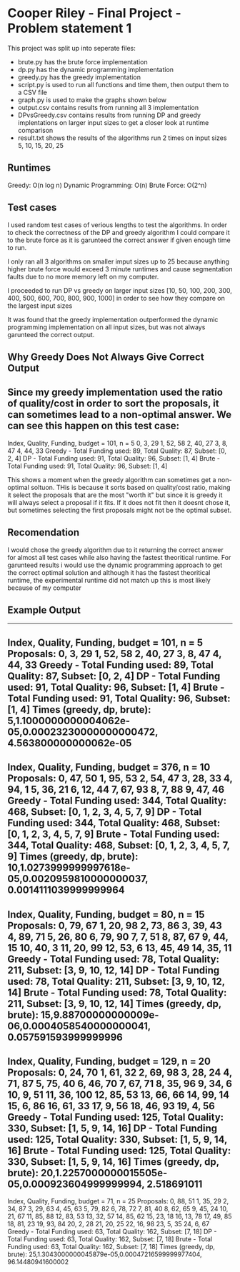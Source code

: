 # Cooper Riley - Final Project - Problem statement 1


This project was split up into seperate files:

- brute.py has the brute force implementation 
- dp.py has the dynamic programming implementation
- greedy.py has the greedy implementation 
- script.py is used to run all functions and time them, then output them to a CSV file
- graph.py is used to make the graphs shown below
- output.csv contains results from running all 3 implementation 
- DPvsGreedy.csv contains results from running DP and greedy implentations on larger input sizes to get a closer look at runtime comparison
- result.txt shows the results of the algorithms run 2 times on input sizes 5, 10, 15, 20, 25



## Runtimes

Greedy: O(n log n)
Dynamic Programming: O(n)
Brute Force: O(2^n)

## Test cases
I used random test cases of verious lengths to test the algorithms. In order to check the correctness of the DP and greedy algorithm I could compare it to the brute force as it is garunteed the correct answer if given enough time to run. 

I only ran all 3 algorithms on smaller imput sizes up to 25 because anything higher brute force would exceed 3 minute runtimes and cause segmentation faults due to no more memory left on my computer. 

I proceeded to run DP vs greedy on larger input sizes [10, 50, 100, 200, 300, 400, 500, 600, 700, 800, 900, 1000] in order to see how they compare on the largest input sizes

It was found that the greedy implementation outperformed the dynamic programming implementation on all input sizes, but was not always garunteed the correct output.

## Why Greedy Does Not Always Give Correct Output
Since my greedy implementation used the ratio of quality/cost in order to sort the proposals, it can sometimes lead to a non-optimal answer. We can see this happen on this test case:
-----------------------
Index, Quality, Funding, budget = 101, n = 5
0, 3, 29
1, 52, 58
2, 40, 27
3, 8, 47
4, 44, 33
Greedy - Total Funding used: 89, Total Quality: 87, Subset: [0, 2, 4]
DP - Total Funding used: 91, Total Quality: 96, Subset: [1, 4]
Brute - Total Funding used: 91, Total Quality: 96, Subset: [1, 4]

This shows a moment when the greedy algorithm can sometimes get a non-optimal soltuon. THis is because it sorts based on quality/cost ratio, making it select the proposals that are the most "worth it" but since it is greedy it will always select a proposal if it fits. If it does not fit then it doesnt chose it, but sometimes selecting the first proposals might not be the optimal subset.


## Recomendation
I would chose the greedy algorithm due to it returning the correct answer for almost all test cases while also having the fastest theoritical runtime. For garunteed results i would use the dynamic programming approach to get the correct optimal solution and although it has the fastest theoritical runtime, the experimental runtime did not match up this is most likely because of my computer


## Example Output
-----------------------
Index, Quality, Funding, budget = 101, n = 5
Proposals:
0, 3, 29
1, 52, 58
2, 40, 27
3, 8, 47
4, 44, 33
Greedy - Total Funding used: 89, Total Quality: 87, Subset: [0, 2, 4]
DP - Total Funding used: 91, Total Quality: 96, Subset: [1, 4]
Brute - Total Funding used: 91, Total Quality: 96, Subset: [1, 4]
Times (greedy, dp, brute):
5,1.1000000000004062e-05,0.00023230000000000472, 4.563800000000062e-05
-----------------------
Index, Quality, Funding, budget = 376, n = 10
Proposals:
0, 47, 50
1, 95, 53
2, 54, 47
3, 28, 33
4, 94, 1
5, 36, 21
6, 12, 44
7, 67, 93
8, 7, 88
9, 47, 46
Greedy - Total Funding used: 344, Total Quality: 468, Subset: [0, 1, 2, 3, 4, 5, 7, 9]
DP - Total Funding used: 344, Total Quality: 468, Subset: [0, 1, 2, 3, 4, 5, 7, 9]
Brute - Total Funding used: 344, Total Quality: 468, Subset: [0, 1, 2, 3, 4, 5, 7, 9]
Times (greedy, dp, brute):
10,1.0273999999997618e-05,0.0020959810000000037, 0.0014111039999999964
-----------------------
Index, Quality, Funding, budget = 80, n = 15
Proposals:
0, 79, 67
1, 20, 98
2, 73, 86
3, 39, 43
4, 89, 71
5, 26, 80
6, 79, 90
7, 7, 51
8, 87, 67
9, 44, 15
10, 40, 3
11, 20, 99
12, 53, 6
13, 45, 49
14, 35, 11
Greedy - Total Funding used: 78, Total Quality: 211, Subset: [3, 9, 10, 12, 14]
DP - Total Funding used: 78, Total Quality: 211, Subset: [3, 9, 10, 12, 14]
Brute - Total Funding used: 78, Total Quality: 211, Subset: [3, 9, 10, 12, 14]
Times (greedy, dp, brute):
15,9.88700000000009e-06,0.0004058540000000041, 0.057591593999999996
-----------------------
Index, Quality, Funding, budget = 129, n = 20
Proposals:
0, 24, 70
1, 61, 32
2, 69, 98
3, 28, 24
4, 71, 87
5, 75, 40
6, 46, 70
7, 67, 71
8, 35, 96
9, 34, 6
10, 9, 51
11, 36, 100
12, 85, 53
13, 66, 66
14, 99, 14
15, 6, 86
16, 61, 33
17, 9, 56
18, 46, 93
19, 4, 56
Greedy - Total Funding used: 125, Total Quality: 330, Subset: [1, 5, 9, 14, 16]
DP - Total Funding used: 125, Total Quality: 330, Subset: [1, 5, 9, 14, 16]
Brute - Total Funding used: 125, Total Quality: 330, Subset: [1, 5, 9, 14, 16]
Times (greedy, dp, brute):
20,1.2257000000015505e-05,0.000923604999999994, 2.518691011
-----------------------
Index, Quality, Funding, budget = 71, n = 25
Proposals:
0, 88, 51
1, 35, 29
2, 34, 87
3, 29, 63
4, 45, 63
5, 79, 82
6, 78, 72
7, 81, 40
8, 62, 65
9, 45, 24
10, 21, 67
11, 85, 88
12, 83, 53
13, 32, 57
14, 85, 62
15, 23, 18
16, 13, 78
17, 49, 85
18, 81, 23
19, 93, 84
20, 2, 28
21, 20, 25
22, 16, 98
23, 5, 35
24, 6, 67
Greedy - Total Funding used: 63, Total Quality: 162, Subset: [7, 18]
DP - Total Funding used: 63, Total Quality: 162, Subset: [7, 18]
Brute - Total Funding used: 63, Total Quality: 162, Subset: [7, 18]
Times (greedy, dp, brute):
25,1.3043000000045879e-05,0.00047216599999977404, 96.14480941600002

